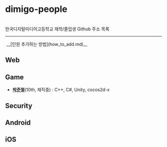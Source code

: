 <p align="center">
  <h1>dimigo-people</h1><br>
  한국디지털미디어고등학교 재학/졸업생 Github 주소 목록
  <hr>
  __[인원 추가하는 방법](how_to_add.md)__
</p>

Web
----

Game
----
* __[박준철](https://github.com/pjc0247)__(10th, 재직중) :  C++, C#, Unity, cocos2d-x

Security
----

Android
----

iOS 
----


